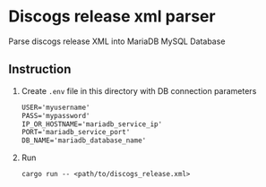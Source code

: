 # Discogs release xml parser

Parse discogs release XML into MariaDB MySQL Database

## Instruction

1. Create `.env` file in this directory with DB connection parameters

    ```txt
    USER='myusername'
    PASS='mypassword'
    IP_OR_HOSTNAME='mariadb_service_ip'
    PORT='mariadb_service_port'
    DB_NAME='mariadb_database_name'
    ```

2. Run

    ```shell
    cargo run -- <path/to/discogs_release.xml>
    ```
